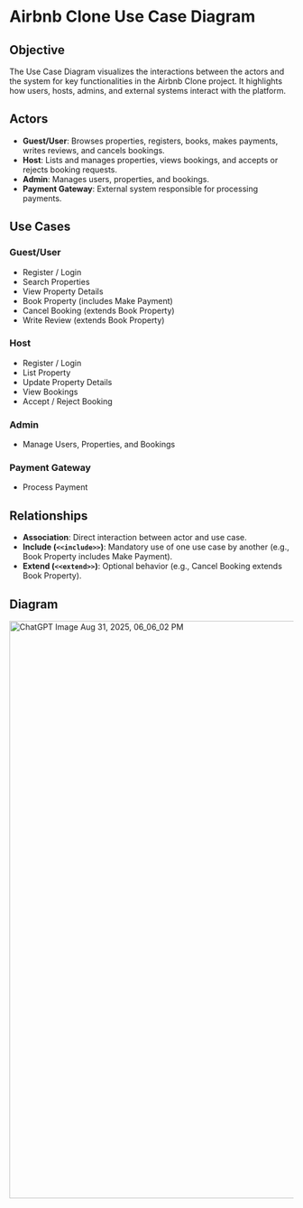 # Airbnb Clone Use Case Diagram

## Objective
The Use Case Diagram visualizes the interactions between the actors and the system for key functionalities in the Airbnb Clone project. It highlights how users, hosts, admins, and external systems interact with the platform.

## Actors
- **Guest/User**: Browses properties, registers, books, makes payments, writes reviews, and cancels bookings.
- **Host**: Lists and manages properties, views bookings, and accepts or rejects booking requests.
- **Admin**: Manages users, properties, and bookings.
- **Payment Gateway**: External system responsible for processing payments.

## Use Cases
### Guest/User
- Register / Login
- Search Properties
- View Property Details
- Book Property (includes Make Payment)
- Cancel Booking (extends Book Property)
- Write Review (extends Book Property)

### Host
- Register / Login
- List Property
- Update Property Details
- View Bookings
- Accept / Reject Booking

### Admin
- Manage Users, Properties, and Bookings

### Payment Gateway
- Process Payment

## Relationships
- **Association**: Direct interaction between actor and use case.
- **Include (`<<include>>`)**: Mandatory use of one use case by another (e.g., Book Property includes Make Payment).
- **Extend (`<<extend>>`)**: Optional behavior (e.g., Cancel Booking extends Book Property).

## Diagram
<img width="1536" height="1024" alt="ChatGPT Image Aug 31, 2025, 06_06_02 PM" src="https://github.com/user-attachments/assets/190783e3-8f8c-4b87-bd55-0f96a88e205a" />
